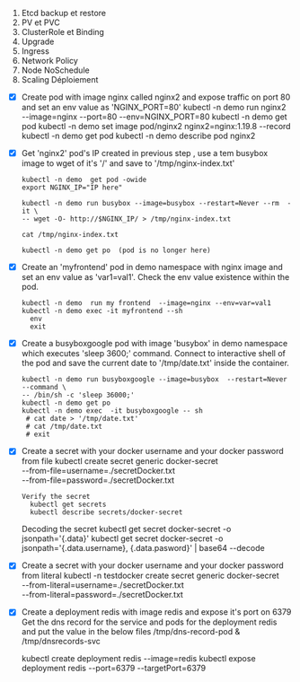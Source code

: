 1. Etcd backup et restore
2. PV et PVC
3. ClusterRole et Binding
4. Upgrade
5. Ingress
6. Network Policy
7. Node NoSchedule
8. Scaling Déploiement

- [x]   Create pod with image nginx called nginx2 and expose traffic on port 80
        and set  an env value as 'NGINX_PORT=80'
        kubectl -n demo run nginx2 --image=nginx --port=80 --env=NGINX_PORT=80
        kubectl -n demo get pod
        kubectl -n demo set image  pod/nginx2 nginx2=nginx:1.19.8 --record
        kubectl -n demo get pod
        kubectl -n demo describe pod nginx2

- [x]  Get 'nginx2' pod's IP created in previous step , use a tem busybox image to wget of it's '/'
       and save to '/tmp/nginx-index.txt'

       kubectl -n demo  get pod -owide
       export NGINX_IP="IP here"

       kubectl -n demo run busybox --image=busybox --restart=Never --rm  -it \
       -- wget -O- http://$NGINX_IP/ > /tmp/nginx-index.txt

       cat /tmp/nginx-index.txt

       kubectl -n demo get po  (pod is no longer here)

- [x] Create an 'myfrontend' pod in demo namespace with nginx image and set an env value as 
      'var1=val1'. Check the env value existence within the pod.

      kubectl -n demo  run my frontend  --image=nginx --env=var=val1
      kubectl -n demo exec -it myfrontend --sh
        env
        exit

- [x] Create a busyboxgoogle pod with image 'busybox' in demo namespace which
       executes 'sleep 3600;' command.
      Connect to interactive shell of the pod and save the current date to
      '/tmp/date.txt' inside the container.

      kubectl -n demo run busyboxgoogle --image=busybox  --restart=Never --command \
      -- /bin/sh -c 'sleep 36000;'
      kubectl -n demo get po 
      kubectl -n demo exec  -it busyboxgoogle -- sh 
       # cat date > '/tmp/date.txt'
       # cat /tmp/date.txt
       # exit
    


- [x] Create a secret with your docker username and your docker password from file
        kubectl create secret generic docker-secret \
        --from-file=username=./secretDocker.txt \
        --from-file=password=./secretDocker.txt

      Verify the secret 
        kubectl get secrets
        kubectl describe secrets/docker-secret

     Decoding the secret
        kubectl get secret docker-secret -o jsonpath='{.data}'
        kubectl get secret docker-secret -o jsonpath='{.data.username}, {.data.pasword}' | base64 --decode

- [x] Create a secret with your docker username and your docker password from literal
        kubectl  -n testdocker create secret generic docker-secret \
        --from-literal=username=./secretDocker.txt \
        --from-literal=password=./secretDocker.txt

- [x] Create a deployment redis with image redis and expose it's port on 6379
 Get the dns record  for the service and pods for the deployment redis
  and put the value in the below files
  /tmp/dns-record-pod & /tmp/dnsrecords-svc

  kubectl create deployment redis --image=redis 
  kubectl expose deployment redis --port=6379 --targetPort=6379 


